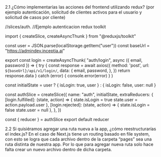 2.1 ¿Cómo implementarías las acciones del frontend utilizando redux? (por
ejemplo autenticación, solicitud de clientes activos para el usuario y
solicitud de casos por cliente)

//slices/auth.
//Ejemplo autenticacion redux toolkit

import { createSlice, createAsyncThunk } from "@reduxjs/toolkit"

const user = JSON.parse(localStorage.getItem("user"))
const baseUrl = "https://admindev.inceptia.ai"

export const login = createAsyncThunk(
  "auth/login",
  async ({ email, password }) => {
		try {
		    const response = await axios({
		      method: 'post',
		      url: `${baseUrl}/api/v1/login/`,
		      data: {
		        email, 
		        password,
		      },
		    })
		    return response.data
		  } catch (error) {
		    console.error(error)
		  }
)

const initialState = user
  ? { isLogin: true, user }
  : { isLogin: false, user: null }

const authSlice = createSlice({
  name: "auth",
  initialState,
  extraReducers: {
    [login.fulfilled]: (state, action) => {
      state.isLogin = true
      state.user = action.payload.user
    },
    [login.rejected]: (state, action) => {
      state.isLogin = false
      state.user = null
    },
  },
})

const { reducer } = authSlice
export default reducer

2.2 Si quisiéramos agregar una ruta nueva a la app, ¿cómo reestructurarías
el index.js?
  En el caso de Next.js tiene un routing basado en file system, con esto se logra que cada archivo dentro de la carpeta “pages” sea una ruta distinta de nuestra app.
  Por lo que para agregar nueva ruta solo hace falta crear un nuevo archivo dentro de dicha carpeta.